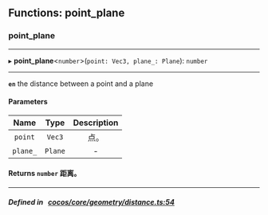 ## Functions: point_plane

### point_plane


___
▸ **point_plane**<`number`\>(`point: Vec3, plane_: Plane`): `number`
___


**`en`** 
the distance between a point and a plane



#### Parameters

| Name | Type | Description |
| :------: | :------: | :------: |
| `point` | `Vec3` | 点。  |
| `plane_` | `Plane` | - |

#### Returns `number` 距离。

___


##### Defined in &nbsp;   [cocos/core/geometry/distance.ts:54](https://github.com/cocos-creator/engine/blob/c7bf6b8a9/cocos/core/geometry/distance.ts#L54)&nbsp;
